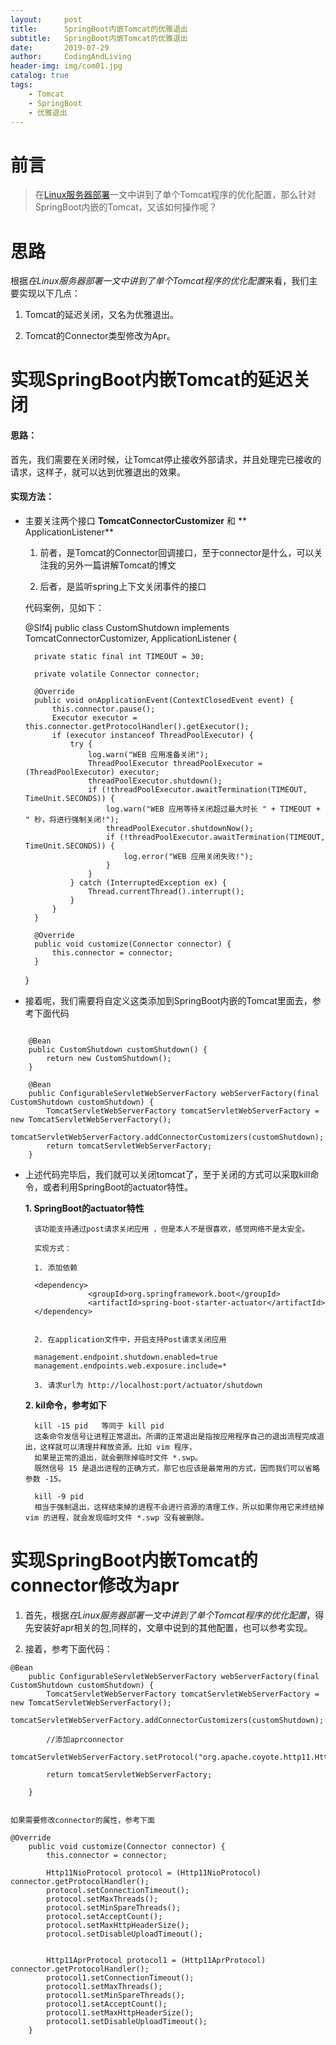 ```yaml
---
layout:     post
title:      SpringBoot内嵌Tomcat的优雅退出
subtitle:   SpringBoot内嵌Tomcat的优雅退出
date:       2019-07-29
author:     CodingAndLiving
header-img: img/com01.jpg
catalog: true
tags:
    - Tomcat
    - SpringBoot
    - 优雅退出
---
```

# 前言

> 在[Linux服务器部署](https://codingandliving.github.io/2019/07/28/%E6%9C%8D%E5%8A%A1%E5%99%A8%E9%83%A8%E7%BD%B2/)一文中讲到了单个Tomcat程序的优化配置，那么针对SpringBoot内嵌的Tomcat，又该如何操作呢？

# 思路

根据*在Linux服务器部署一文中讲到了单个Tomcat程序的优化配置*来看，我们主要实现以下几点：

1. Tomcat的延迟关闭，又名为优雅退出。

2. Tomcat的Connector类型修改为Apr。

# 实现SpringBoot内嵌Tomcat的延迟关闭

#### 思路：

  首先，我们需要在关闭时候，让Tomcat停止接收外部请求，并且处理完已接收的请求，这样子，就可以达到优雅退出的效果。

#### 实现方法：

- 主要关注两个接口 **TomcatConnectorCustomizer** 和 ** ApplicationListener<ContextClosedEvent>**

    1. 前者，是Tomcat的Connector回调接口，至于connector是什么，可以关注我的另外一篇讲解Tomcat的博文

    2. 后者，是监听spring上下文关闭事件的接口

  代码案例，见如下：

    

    @Slf4j
    public class CustomShutdown implements TomcatConnectorCustomizer, ApplicationListener<ContextClosedEvent> {

        private static final int TIMEOUT = 30;

        private volatile Connector connector;

        @Override
        public void onApplicationEvent(ContextClosedEvent event) {
            this.connector.pause();
            Executor executor = this.connector.getProtocolHandler().getExecutor();
            if (executor instanceof ThreadPoolExecutor) {
                try {
                    log.warn("WEB 应用准备关闭");
                    ThreadPoolExecutor threadPoolExecutor = (ThreadPoolExecutor) executor;
                    threadPoolExecutor.shutdown(); 
                    if (!threadPoolExecutor.awaitTermination(TIMEOUT, TimeUnit.SECONDS)) {
                        log.warn("WEB 应用等待关闭超过最大时长 " + TIMEOUT + " 秒，将进行强制关闭!");
                        threadPoolExecutor.shutdownNow();
                        if (!threadPoolExecutor.awaitTermination(TIMEOUT, TimeUnit.SECONDS)) {
                            log.error("WEB 应用关闭失败!");
                        }
                    }
                } catch (InterruptedException ex) {
                    Thread.currentThread().interrupt();
                }
            }
        }

        @Override
        public void customize(Connector connector) {
            this.connector = connector;
        }
    }
      


- 接着呢，我们需要将自定义这类添加到SpringBoot内嵌的Tomcat里面去，参考下面代码

```

    @Bean
    public CustomShutdown customShutdown() {
        return new CustomShutdown();
    }

    @Bean
    public ConfigurableServletWebServerFactory webServerFactory(final CustomShutdown customShutdown) {
        TomcatServletWebServerFactory tomcatServletWebServerFactory = new TomcatServletWebServerFactory();
        tomcatServletWebServerFactory.addConnectorCustomizers(customShutdown);
        return tomcatServletWebServerFactory;
    }
```

- 上述代码完毕后，我们就可以关闭tomcat了，至于关闭的方式可以采取kill命令，或者利用SpringBoot的actuator特性。

    **1. SpringBoot的actuator特性**

        该功能支持通过post请求关闭应用 ，但是本人不是很喜欢，感觉网络不是太安全。

        实现方式：

        1. 添加依赖

        <dependency>
                    <groupId>org.springframework.boot</groupId>
                    <artifactId>spring-boot-starter-actuator</artifactId>
        </dependency>


        2. 在application文件中，开启支持Post请求关闭应用

        management.endpoint.shutdown.enabled=true
        management.endpoints.web.exposure.include=*

        3. 请求url为 http://localhost:port/actuator/shutdown


        


    **2. kil命令，参考如下**



        kill -15 pid   等同于 kill pid
        这条命令发信号让进程正常退出。所谓的正常退出是指按应用程序自己的退出流程完成退出，这样就可以清理并释放资源。比如 vim 程序，
        如果是正常的退出，就会删除掉临时文件 *.swp。
        既然信号 15 是退出进程的正确方式，那它也应该是最常用的方式，因而我们可以省略参数 -15。

        kill -9 pid  
        相当于强制退出，这样结束掉的进程不会进行资源的清理工作，所以如果你用它来终结掉 vim 的进程，就会发现临时文件 *.swp 没有被删除。



# 实现SpringBoot内嵌Tomcat的connector修改为apr

1. 首先，根据*在Linux服务器部署一文中讲到了单个Tomcat程序的优化配置*，得先安装好apr相关的包,同样的，文章中说到的其他配置，也可以参考实现。

2. 接着，参考下面代码：

```
@Bean
    public ConfigurableServletWebServerFactory webServerFactory(final CustomShutdown customShutdown) {
        TomcatServletWebServerFactory tomcatServletWebServerFactory = new TomcatServletWebServerFactory();
        tomcatServletWebServerFactory.addConnectorCustomizers(customShutdown);

        //添加aprconnector
         tomcatServletWebServerFactory.setProtocol("org.apache.coyote.http11.Http11AprProtocol");

        return tomcatServletWebServerFactory;

    }


如果需要修改connector的属性，参考下面

@Override
    public void customize(Connector connector) {
        this.connector = connector;
        
        Http11NioProtocol protocol = (Http11NioProtocol) connector.getProtocolHandler();
        protocol.setConnectionTimeout();
        protocol.setMaxThreads();
        protocol.setMinSpareThreads();
        protocol.setAcceptCount();
        protocol.setMaxHttpHeaderSize();
        protocol.setDisableUploadTimeout();


        Http11AprProtocol protocol1 = (Http11AprProtocol) connector.getProtocolHandler();
        protocol1.setConnectionTimeout();
        protocol1.setMaxThreads();
        protocol1.setMinSpareThreads();
        protocol1.setAcceptCount();
        protocol1.setMaxHttpHeaderSize();
        protocol1.setDisableUploadTimeout();
    }

```